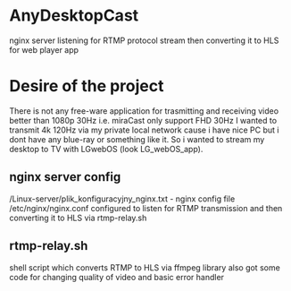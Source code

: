 # AnyDesktopCast
nginx server listening for RTMP protocol stream then converting it to HLS for web player app

# Desire of the project
There is not any free-ware application for trasmitting and receiving video better than 1080p 30Hz i.e. miraCast only support FHD 30Hz
I wanted to transmit 4k 120Hz via my private local network cause i have nice PC but i dont have any blue-ray or something like it.
So i wanted to stream my desktop to TV with LGwebOS (look LG_webOS_app).

## nginx server config
/Linux-server/plik_konfiguracyjny_nginx.txt - nginx config file /etc/nginx/nginx.conf
configured to listen for RTMP transmission and then converting it to HLS via rtmp-relay.sh

## rtmp-relay.sh
shell script which converts RTMP to HLS via ffmpeg library
also got some code for changing quality of video and basic error handler
